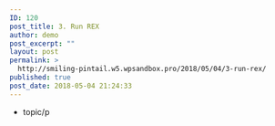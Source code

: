 ```yaml
---
ID: 120
post_title: 3. Run REX
author: demo
post_excerpt: ""
layout: post
permalink: >
  http://smiling-pintail.w5.wpsandbox.pro/2018/05/04/3-run-rex/
published: true
post_date: 2018-05-04 21:24:33
---
```

- topic/p